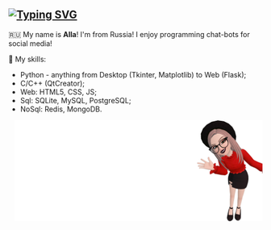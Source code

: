 ## [![Typing SVG](https://readme-typing-svg.demolab.com?font=Fira+Code&size=18&pause=1000&color=FFFFFF&vCenter=true&width=435&lines=Hi%2C+everyone!+%F0%9F%91%8B)](https://git.io/typing-svg)

:ru: My name is **Alla**! I'm from Russia! I enjoy programming chat-bots for social media!

:book: My skills:
- Python - anything from Desktop (Tkinter, Matplotlib) to Web (Flask);
- C/C++ (QtCreator);
- Web: HTML5, CSS, JS;
- Sql: SQLite, MySQL, PostgreSQL;
- NoSql: Redis, MongoDB.

<img src="./dirtbanner.png" data-canonical-src="./dirtbanner.png" align="right" height="200" />